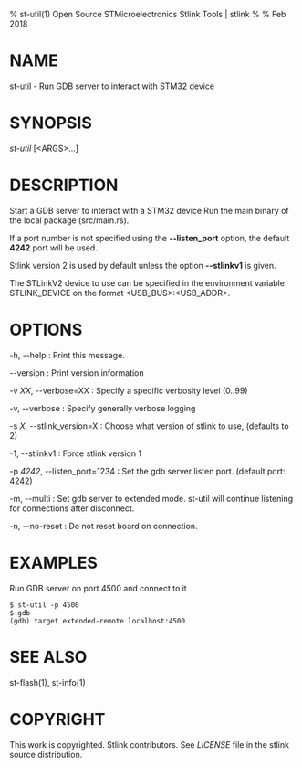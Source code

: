 % st-util(1) Open Source STMicroelectronics Stlink Tools  | stlink
%
% Feb 2018


# NAME
st-util - Run GDB server to interact with STM32 device


# SYNOPSIS
*st-util* \[\<ARGS>...]


# DESCRIPTION
Start a GDB server to interact with a STM32 device
Run the main binary of the local package (src/main.rs).

If a port number is not specified using the **--listen_port** option, the
default **4242** port will be used.

Stlink version 2 is used by default unless the option **--stlinkv1** is given.

The STLinkV2 device to use can be specified in the environment
variable STLINK_DEVICE on the format <USB_BUS>:<USB_ADDR>.


# OPTIONS

-h, --help
:   Print this message.

--version
:   Print version information

-v *XX*, --verbose=XX
:   Specify a specific verbosity level (0..99)

-v, --verbose
:   Specify generally verbose logging

-s *X*, --stlink_version=X
:   Choose what version of stlink to use, (defaults to 2)

-1, --stlinkv1
:   Force stlink version 1

-p *4242*, --listen_port=1234
:   Set the gdb server listen port. (default port: 4242)

-m, --multi
:   Set gdb server to extended mode. st-util will continue listening for connections after disconnect.

-n, --no-reset
:   Do not reset board on connection.


# EXAMPLES
Run GDB server on port 4500 and connect to it

    $ st-util -p 4500
    $ gdb
    (gdb) target extended-remote localhost:4500


# SEE ALSO
st-flash(1), st-info(1)


# COPYRIGHT
This work is copyrighted. Stlink contributors.
See *LICENSE* file in the stlink source distribution.

